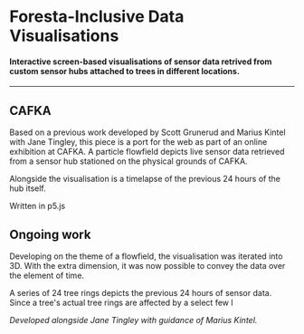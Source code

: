 # Foresta-Inclusive Data Visualisations



#### Interactive screen-based visualisations of sensor data retrived from custom sensor hubs attached to trees in different locations.
- - -

## CAFKA

Based on a previous work developed by Scott Grunerud and Marius Kintel with Jane Tingley, this piece is a port for the web as part of an online exhibition at CAFKA. A particle flowfield depicts live sensor data retrieved from a sensor hub stationed on the physical grounds of CAFKA.  

Alongside the visualisation is a timelapse of the previous 24 hours of the hub itself.

Written in p5.js

## Ongoing work

Developing on the theme of a flowfield, the visualisation was iterated into 3D. With the extra dimension, it was now possible to convey the data over the element of time.  

A series of 24 tree rings depicts the previous 24 hours of sensor data. Since a tree's actual tree rings are affected by a select few l

*Developed alongside Jane Tingley with guidance of Marius Kintel.*



